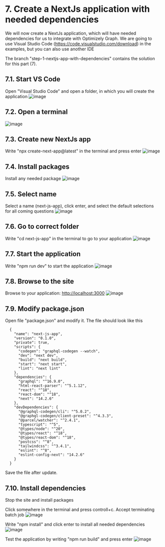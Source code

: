 # 7. Create a NextJs application with needed dependencies
We will now create a NextJs application, which will have needed dependencies for us to integrate with Optimizely Graph. We are going to use Visual Studio Code (https://code.visualstudio.com/download) in the examples, but you can also use another IDE

The branch "step-1-nextjs-app-with-dependencies" contains the solution for this part (7).

## 7.1. Start VS Code
Open "Visual Studio Code" and open a folder, in which you will create the application 
![image](https://github.com/user-attachments/assets/899b65fa-d4a5-4d6c-8617-f93647cb9b07)

## 7.2. Open a terminal
![image](https://github.com/user-attachments/assets/f47cfd81-834e-4454-b203-45fc4ed4c396)

## 7.3. Create new NextJs app
Write "npx create-next-app@latest" in the terminal and press enter
![image](https://github.com/user-attachments/assets/7fcd69ee-e3eb-40ad-9b5f-4866a950fc60)

## 7.4. Install packages
Install any needed package
![image](https://github.com/user-attachments/assets/d6a0a9fb-b08b-489b-8da7-875d52276028)

## 7.5. Select name
Select a name (next-js-app), click enter, and select the default selections for all coming questions
![image](https://github.com/user-attachments/assets/614f283f-10b3-48e8-8a02-c44d79b56a0f)

## 7.6. Go to correct folder
Write "cd next-js-app" in the terminal to go to your application
![image](https://github.com/user-attachments/assets/ef2f2ef4-9563-4bf4-ad8a-deac691647fb)

## 7.7. Start the application
Write "npm run dev" to start the application
![image](https://github.com/user-attachments/assets/a07a75a4-3c59-41cc-8037-b6b3ea52fc35)

## 7.8. Browse to the site
Browse to your application: [http://localhost:3000](http://localhost:3000/)
![image](https://github.com/user-attachments/assets/7f2f58e1-10f8-4ff5-9054-b32cc7ec95a4)

## 7.9. Modify package.json
Open file "package.json" and modify it. The file should look like this

      {
        "name": "next-js-app",
        "version": "0.1.0",
        "private": true,
        "scripts": {
          "codegen": "graphql-codegen --watch",
          "dev": "next dev",
          "build": "next build",
          "start": "next start",
          "lint": "next lint"
        },
        "dependencies": {
          "graphql": "^16.9.0",
          "html-react-parser": "^5.1.12",
          "react": "^18",
          "react-dom": "^18",
          "next": "14.2.6"
        },
        "devDependencies": {
          "@graphql-codegen/cli": "^5.0.2",
          "@graphql-codegen/client-preset": "^4.3.3",
          "@parcel/watcher": "^2.4.1",
          "typescript": "^5",
          "@types/node": "^20",
          "@types/react": "^18",
          "@types/react-dom": "^18",
          "postcss": "^8",
          "tailwindcss": "^3.4.1",
          "eslint": "^8",
          "eslint-config-next": "14.2.6"
        }
      }

Save the file after update.

## 7.10. Install dependencies
Stop the site and install packages

Click somewhere in the terminal and press controll+c. Accept terminating batch job
![image](https://github.com/user-attachments/assets/513e0a65-c6c0-4d6a-ad0f-453855c8b0e5)

Write "npm install" and click enter to install all needed dependencies
![image](https://github.com/user-attachments/assets/ddea1530-f07b-49ce-ae8f-4e9aa7a3c7b0)

Test the application by writing "npm run build" and press enter
![image](https://github.com/user-attachments/assets/45e719c0-5932-41c1-998f-4addba2ccbec)
